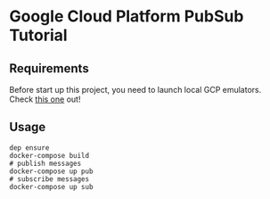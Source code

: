# Google Cloud Platform PubSub Tutorial
## Requirements
Before start up this project, you need to launch local GCP emulators.  
Check [this one](https://github.com/morimolymoly/gcp-emulators) out!
## Usage
```
dep ensure
docker-compose build
# publish messages
docker-compose up pub
# subscribe messages
docker-compose up sub
```
